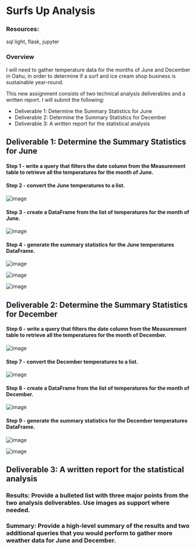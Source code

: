 # Surfs Up Analysis

### Resources:
sql light, flask, jupyter

### Overview
I will need to gather temperature data for the months of June and December in Oahu, in order to determine if a surf and ice cream shop business is sustainable year-round.

This new assignment consists of two technical analysis deliverables and a written report. I will submit the following:

* Deliverable 1: Determine the Summary Statistics for June
* Deliverable 2: Determine the Summary Statistics for December
* Deliverable 3: A written report for the statistical analysis

## Deliverable 1: Determine the Summary Statistics for June 

#### Step 1 - write a query that filters the date column from the Measurement table to retrieve all the temperatures for the month of June.
#### Step 2 - convert the June temperatures to a list.

![image](https://user-images.githubusercontent.com/87340105/155866811-ac409061-75bc-43cf-a14c-c1e3e8e6abfc.png)

#### Step 3 - create a DataFrame from the list of temperatures for the month of June.

![image](https://user-images.githubusercontent.com/87340105/155866877-6cce9087-31a6-45d6-b516-edbf7fc2d06e.png)

#### Step 4 - generate the summary statistics for the June temperatures DataFrame.

![image](https://user-images.githubusercontent.com/87340105/155867756-e0e7716d-7681-4d55-b239-d7e03d1ca895.png)

![image](https://user-images.githubusercontent.com/87340105/155867768-e3807672-a246-40ff-aed2-a753c730db4b.png)

![image](https://user-images.githubusercontent.com/87340105/155867772-26bf20ca-030f-4385-8744-5326f96f13a1.png)

## Deliverable 2: Determine the Summary Statistics for December

#### Step 6 - write a query that filters the date column from the Measurement table to retrieve all the temperatures for the month of December.

![image](https://user-images.githubusercontent.com/87340105/155866965-357c2aaa-f744-42a4-ad84-445bbf3a9ca4.png)

#### Step 7 - convert the December temperatures to a list.

![image](https://user-images.githubusercontent.com/87340105/155866974-34376cb6-314c-4e3a-988d-6ecb57f9ff86.png)

#### Step 8 - create a DataFrame from the list of temperatures for the month of December.

![image](https://user-images.githubusercontent.com/87340105/155867783-e29124c6-cf2e-4365-9cfc-a99ca7808ecd.png)

#### Step 9 - generate the summary statistics for the December temperatures DataFrame.

![image](https://user-images.githubusercontent.com/87340105/155867789-cc201784-fbea-4238-b91a-be9d60355a69.png)

![image](https://user-images.githubusercontent.com/87340105/155867793-b00d7eba-c198-49fb-9dd6-7596622c9805.png)

## Deliverable 3: A written report for the statistical analysis

### Results: Provide a bulleted list with three major points from the two analysis deliverables. Use images as support where needed.
### Summary: Provide a high-level summary of the results and two additional queries that you would perform to gather more weather data for June and December.
